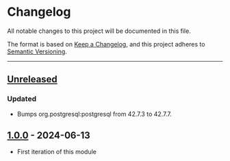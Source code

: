 # Changelog

All notable changes to this project will be documented in this file.

The format is based on [Keep a Changelog](https://keepachangelog.com/en/1.0.0/),
and this project adheres to [Semantic Versioning](https://semver.org/spec/v2.0.0.html).

* * *

## [Unreleased]

### Updated

- Bumps org.postgresql:postgresql from 42.7.3 to 42.7.7.

## [1.0.0] - 2024-06-13

- First iteration of this module

[Unreleased]: https://github.com/ortus-boxlang/bx-postgresql/compare/v1.0.0...HEAD

[1.0.0]: https://github.com/ortus-boxlang/bx-postgresql/compare/03e1e2f61b5cf74eabab228802d8f214835b5ca1...v1.0.0
